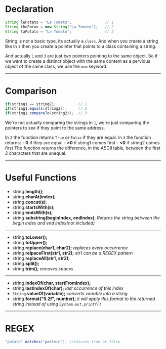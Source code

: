 # Declaration
```java
String lePotato = "La Tomato";               // 1
String thePotao = new String("La Tomato");   // 2
String laPotato = "La Tomato";               // 3
```
String is not a basic type, its actually a  `class`. And when you create a string like in `1` then you create a pointer that points to a class containing a string.

And actually `1` and `3` are just two pointers pointing to the same object. So if we want to create a distinct object with the same content as a pervious object of the same class, we use the `new` keyword.
___
# Comparison 
```java
if(string1 == string2);          // 1
if(string1.equals(string2));     // 2
if(string1.compareTo(string2));  // 3
```

We're not actually comparing the strings in `1`, we're just comparing the pointers to see if they point to the same address.

In `2` the function returns `True` or `False` if they are equal.
In `3` the function returns:
	- **0** if they are equal
	- **>0** if string1 comes first
	- **<0** if string2 comes first
The function returns the difference, in the ASCII table, between the first 2 characters that are unequal.
___
# Useful Functions
- string.**length()**;
- string.**charAt(index)**;
- string.**concat(s)**;
- string.**startsWith(s)**;
- string.**endsWith(s)**;
- string.**substring(beginIndex, endIndex)**; *Returns the string between the begin index and end index(not included)*
___
- string.**toLower();**
- string.**toUpper();**
- string.**replace(char1, char2);** *replaces every occurrence* 
- string.**relpaceFirst(str1, str2);** *str1 can be a REGEX pattern*
- string.**replaceAll(str1, str2);**
- string.**split();**
- string.**trim();** *removes spaces*
___
- string.**indexOf(char, startFromIndex);**
- string.**lastIndexOf(char);** *last occurrence of this index*
- `String`.**valueOf(variable);** *converts variable into a string*
- string.**format("5.2f",  number);** *it will apply this format to the returned string instead of using `System.out.printf()`*

---
# REGEX
```java
"potato".matches("pattern"); //returns true or false
```